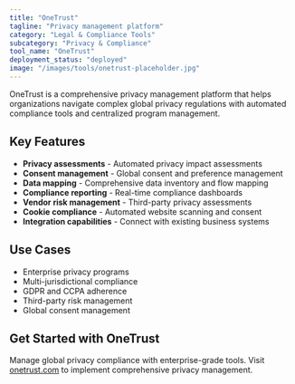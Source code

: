 ```yaml
---
title: "OneTrust"
tagline: "Privacy management platform"
category: "Legal & Compliance Tools"
subcategory: "Privacy & Compliance"
tool_name: "OneTrust"
deployment_status: "deployed"
image: "/images/tools/onetrust-placeholder.jpg"
---
```

OneTrust is a comprehensive privacy management platform that helps organizations navigate complex global privacy regulations with automated compliance tools and centralized program management.

## Key Features

- **Privacy assessments** - Automated privacy impact assessments
- **Consent management** - Global consent and preference management
- **Data mapping** - Comprehensive data inventory and flow mapping
- **Compliance reporting** - Real-time compliance dashboards
- **Vendor risk management** - Third-party privacy assessments
- **Cookie compliance** - Automated website scanning and consent
- **Integration capabilities** - Connect with existing business systems

## Use Cases

- Enterprise privacy programs
- Multi-jurisdictional compliance
- GDPR and CCPA adherence
- Third-party risk management
- Global consent management

## Get Started with OneTrust

Manage global privacy compliance with enterprise-grade tools. Visit [onetrust.com](https://www.onetrust.com) to implement comprehensive privacy management.
